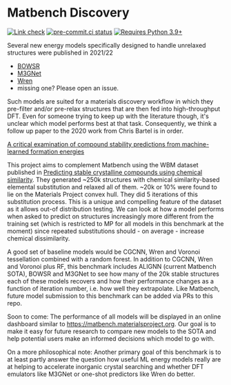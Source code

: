 # Matbench Discovery

[![Link check](https://github.com/janosh/matbench-discovery/actions/workflows/test.yml/badge.svg)](https://github.com/janosh/matbench-discovery/actions/workflows/test.yml)
[![pre-commit.ci status](https://results.pre-commit.ci/badge/github/janosh/matbench-discovery/main.svg?badge_token=Qza33izjRxSbegTqeSyDvA)](https://results.pre-commit.ci/latest/github/janosh/matbench-discovery/main?badge_token=Qza33izjRxSbegTqeSyDvA)
[![Requires Python 3.9+](https://img.shields.io/badge/Python-3.9+-blue.svg)](https://python.org/downloads)

Several new energy models specifically designed to handle unrelaxed structures were published in 2021/22

- [BOWSR](https://sciencedirect.com/science/article/pii/S1369702121002984)
- [M3GNet](https://arxiv.org/abs/2202.02450)
- [Wren](https://arxiv.org/abs/2106.11132)
- missing one? Please open an issue.

Such models are suited for a materials discovery workflow in which they pre-filter and/or pre-relax structures that are then fed into high-throughput DFT. Even for someone trying to keep up with the literature though, it's unclear which model performs best at that task. Consequently, we think a follow up paper to the 2020 work from Chris Bartel is in order.

[A critical examination of compound stability predictions from machine-learned formation energies](https://nature.com/articles/s41524-020-00362-y)

This project aims to complement Matbench using the WBM dataset published in [Predicting stable crystalline compounds using chemical similarity](https://nature.com/articles/s41524-020-00481-6). They generated ~250k structures with chemical similarity-based elemental substitution and relaxed all of them. ~20k or 10% were found to lie on the Materials Project convex hull. They did 5 iterations of this substitution process. This is a unique and compelling feature of the dataset as it allows out-of distribution testing. We can look at how a model performs when asked to predict on structures increasingly more different from the training set (which is restricted to MP for all models in this benchmark at the moment) since repeated substitutions should - on average - increase chemical dissimilarity.

A good set of baseline models would be CGCNN, Wren and Voronoi tessellation combined with a random forest.
In addition to CGCNN, Wren and Voronoi plus RF, this benchmark includes ALIGNN (current Matbench SOTA), BOWSR and M3GNet to see how many of the 20k stable structures each of these models recovers and how their performance changes as a function of iteration number, i.e. how well they extrapolate. Like Matbench, future model submission to this benchmark can be added via PRs to this repo.

Soon to come: The performance of all models will be displayed in an online dashboard similar to <https://matbench.materialsproject.org>. Our goal is to make it easy for future research to compare new models to the SOTA and help potential users make an informed decisions which model to go with.

On a more philosophical note: Another primary goal of this benchmark is to at least partly answer the question how useful ML energy models really are at helping to accelerate inorganic crystal searching and whether DFT emulators like M3GNet or one-shot predictors like Wren do better.

